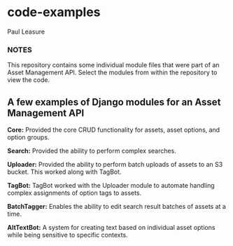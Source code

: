 # code-examples
Paul Leasure

### NOTES
This repository contains some individual module files that were part of an Asset Management API. Select the modules from within the repository to view the code.

## A few examples of Django modules for an Asset Management API

__Core:__  Provided the core CRUD functionality for assets, asset options, and option groups.

__Search:__ Provided the ability to perform complex searches.

__Uploader:__ Provided the ability to perform batch uploads of assets to an S3 bucket. This worked along with TagBot.

__TagBot:__ TagBot worked with the Uploader module to automate handling complex assignments of option tags to assets.

__BatchTagger:__ Enables the ability to edit search result batches of assets at a time.

__AltTextBot:__ A system for creating text based on individual asset options while being sensitive to specific contexts.
